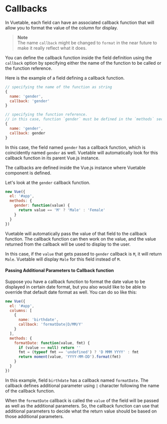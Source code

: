 # Callbacks

In Vuetable, each field can have an associated callback function that will allow you to format the value of the column for display.

> __Note__  
> The name `callback` might be changed to `format` in the near future to make it really reflect what it does.

You can define the callback function inside the field definition using the `callback` option by specifying either the name of the function to be called or the function reference.

Here is the example of a field defining a callback function.
```javascript
// specifying the name of the function as string
{
  name: 'gender',
  callback: 'gender'
}

// specifying the function reference.
// in this case, function `gender` must be defined in the `methods` section.
{
  name: 'gender',
  callback: gender
}
```

In this case, the field named `gender` has a callback function, which is coincidently named `gender` as well. Vuetable will automatically look for this callback function in its parent Vue.js instance.

The callbacks are defined inside the Vue.js instance where Vuetable component is defined.

Let's look at the `gender` callback function.
```javascript
new Vue({
  el: '#app',
  methods: {
    gender: function(value) {
      return value == 'M' ? 'Male' : 'Female'
    }
  }
})
```

Vuetable will automatically pass the value of that field to the callback function. The callback function can then work on the value, and the value returned from the callback will be used to display to the user.

In this case, if the `value` that gets passed to `gender` callback is `M`, it will return `Male`. Vuetable will display `Male` for this field instead of `M`.

#### Passing Additional Parameters to Callback function
Suppose you have a callback function to format the date value to be displayed in certain date format, but you also would like to be able to override that default date format as well. You can do so like this:
```javascript
new Vue({
  el: '#app',
  columns: [
    {
      name: 'birthdate',
      callback: 'formatDate|D/MM/Y'
    }
  ],
  methods: {
    formatDate: function(value, fmt) {
      if (value == null) return ''
      fmt = (typeof fmt == 'undefined') ? 'D MMM YYYY' : fmt
      return moment(value, 'YYYY-MM-DD').format(fmt)
    }
  }
})
```

In this example, field `birthdate` has a callback named `formatDate`. The callback defines additional parameter using `|` character following the name of the callback function.

When the `formatDate` callback is called the `value` of the field will be passed as well as the additional parameters. So, the callback function can use that additional parameters to decide what the return value should be based on those additional parameters.

